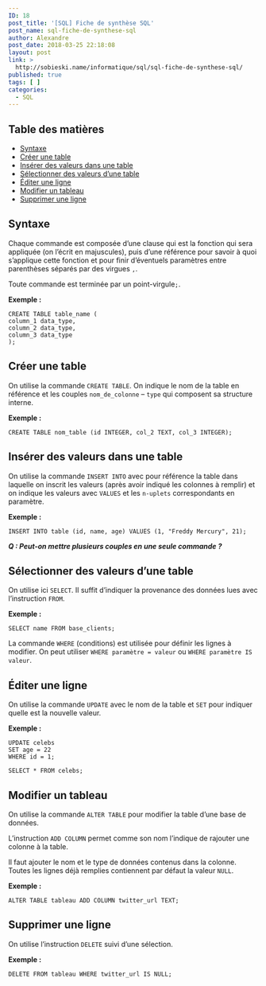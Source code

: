 ```yaml
---
ID: 18
post_title: '[SQL] Fiche de synthèse SQL'
post_name: sql-fiche-de-synthese-sql
author: Alexandre
post_date: 2018-03-25 22:18:08
layout: post
link: >
  http://sobieski.name/informatique/sql/sql-fiche-de-synthese-sql/
published: true
tags: [ ]
categories:
  - SQL
---
```

<h2 id="table-des-matières">Table des matières</h2>
<!-- @import "[TOC]" {cmd="toc" depthFrom=2 depthTo=6 orderedList=false} -->
<!-- code_chunk_output -->
<ul>
 	<li><a href="#syntaxe">Syntaxe</a></li>
 	<li><a href="#créer-une-table">Créer une table</a></li>
 	<li><a href="#insérer-des-valeurs-dans-une-table">Insérer des valeurs dans une table</a></li>
 	<li><a href="#sélectionner-des-valeurs-dune-table">Sélectionner des valeurs d’une table</a></li>
 	<li><a href="#éditer-une-ligne">Éditer une ligne</a></li>
 	<li><a href="#modifier-un-tableau">Modifier un tableau</a></li>
 	<li><a href="#supprimer-une-ligne">Supprimer une ligne</a></li>
</ul>
<!-- /code_chunk_output -->
<h2 id="syntaxe">Syntaxe</h2>
Chaque commande est composée d’une clause qui est la fonction qui sera appliquée (on l’écrit en majuscules), puis d’une référence pour savoir à quoi s’applique cette fonction et pour finir d’éventuels paramètres entre parenthèses séparés par des virgues <code class="sql language-sql">,</code>.

Toute commande est terminée par un point-virgule<code class="sql language-sql">;</code>.

<strong>Exemple :</strong>
<pre><code class="sql language-sql">CREATE TABLE table_name (
column_1 data_type,
column_2 data_type,
column_3 data_type
);</code></pre>
<h2 id="créer-une-table">Créer une table</h2>
On utilise la commande <code class="sql language-sql">CREATE TABLE</code>. On indique le nom de la table en référence et les couples <code class="sql language-sql">nom_de_colonne</code> – <code class="sql language-sql">type</code> qui composent sa structure interne.

<strong>Exemple :</strong>
<pre><code class="sql language-sql">CREATE TABLE nom_table (id INTEGER, col_2 TEXT, col_3 INTEGER);</code></pre>
<h2 id="insérer-des-valeurs-dans-une-table">Insérer des valeurs dans une table</h2>
On utilise la commande <code class="sql language-sql">INSERT INTO</code> avec pour référence la table dans laquelle on inscrit les valeurs (après avoir indiqué les colonnes à remplir) et on indique les valeurs avec <code class="sql language-sql">VALUES</code> et les <code class="sql language-sql">n-uplets</code> correspondants en paramètre.

<strong>Exemple :</strong>
<pre><code class="sql language-sql">INSERT INTO table (id, name, age) VALUES (1, "Freddy Mercury", 21);</code></pre>
<strong><em>Q : Peut-on mettre plusieurs couples en une seule commande ?</em></strong>
<h2 id="sélectionner-des-valeurs-d’une-table">Sélectionner des valeurs d’une table</h2>
On utilise ici <code class="sql language-sql">SELECT</code>. Il suffit d’indiquer la provenance des données lues avec l’instruction <code class="sql language-sql">FROM</code>.

<strong>Exemple :</strong>
<pre><code class="sql language-sql">SELECT name FROM base_clients;</code></pre>
La commande <code class="sql language-sql">WHERE</code> (conditions) est utilisée pour définir les lignes à modifier. On peut utiliser <code class="sql language-sql">WHERE paramètre = valeur</code> ou <code class="sql language-sql">WHERE paramètre IS valeur</code>.
<h2 id="éditer-une-ligne">Éditer une ligne</h2>
On utilise la commande <code class="sql language-sql">UPDATE</code> avec le nom de la table et <code class="sql language-sql">SET</code> pour indiquer quelle est la nouvelle valeur.

<strong>Exemple :</strong>
<pre><code class="sql language-sql">UPDATE celebs
SET age = 22
WHERE id = 1;

SELECT * FROM celebs;</code></pre>
<h2 id="modifier-un-tableau">Modifier un tableau</h2>
On utilise la commande <code class="sql language-sql">ALTER TABLE</code> pour modifier la table d’une base de données.

L’instruction <code class="sql language-sql">ADD COLUMN</code> permet comme son nom l’indique de rajouter une colonne à la table.

Il faut ajouter le nom et le type de données contenus dans la colonne. Toutes les lignes déjà remplies contiennent par défaut la valeur <code class="sql language-sql">NULL</code>.

<strong>Exemple :</strong>
<pre><code class="sql language-sql">ALTER TABLE tableau ADD COLUMN twitter_url TEXT;</code></pre>
<h2 id="supprimer-une-ligne">Supprimer une ligne</h2>
On utilise l’instruction <code class="sql language-sql">DELETE</code> suivi d’une sélection.

<strong>Exemple :</strong>
<pre><code class="sql language-sql">DELETE FROM tableau WHERE twitter_url IS NULL;</code></pre>